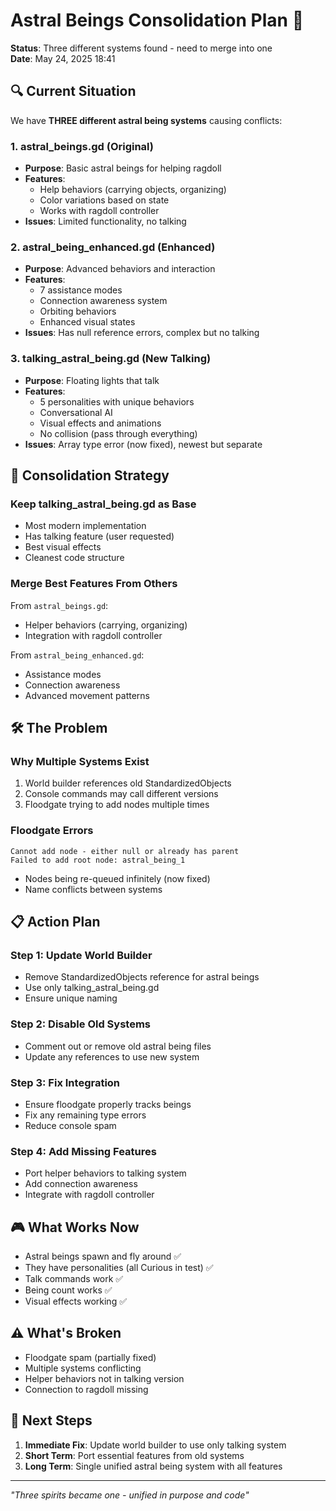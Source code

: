 # Astral Beings Consolidation Plan 🌟
**Status**: Three different systems found - need to merge into one  
**Date**: May 24, 2025 18:41

## 🔍 **Current Situation**

We have **THREE different astral being systems** causing conflicts:

### 1. **astral_beings.gd** (Original)
- **Purpose**: Basic astral beings for helping ragdoll
- **Features**: 
  - Help behaviors (carrying objects, organizing)
  - Color variations based on state
  - Works with ragdoll controller
- **Issues**: Limited functionality, no talking

### 2. **astral_being_enhanced.gd** (Enhanced) 
- **Purpose**: Advanced behaviors and interaction
- **Features**:
  - 7 assistance modes
  - Connection awareness system
  - Orbiting behaviors
  - Enhanced visual states
- **Issues**: Has null reference errors, complex but no talking

### 3. **talking_astral_being.gd** (New Talking)
- **Purpose**: Floating lights that talk
- **Features**:
  - 5 personalities with unique behaviors
  - Conversational AI
  - Visual effects and animations
  - No collision (pass through everything)
- **Issues**: Array type error (now fixed), newest but separate

## 🎯 **Consolidation Strategy**

### **Keep talking_astral_being.gd as Base**
- Most modern implementation
- Has talking feature (user requested)
- Best visual effects
- Cleanest code structure

### **Merge Best Features From Others**
From `astral_beings.gd`:
- Helper behaviors (carrying, organizing)
- Integration with ragdoll controller

From `astral_being_enhanced.gd`:
- Assistance modes
- Connection awareness
- Advanced movement patterns

## 🛠️ **The Problem**

### **Why Multiple Systems Exist**
1. World builder references old StandardizedObjects
2. Console commands may call different versions
3. Floodgate trying to add nodes multiple times

### **Floodgate Errors**
```
Cannot add node - either null or already has parent
Failed to add root node: astral_being_1
```
- Nodes being re-queued infinitely (now fixed)
- Name conflicts between systems

## 📋 **Action Plan**

### **Step 1: Update World Builder**
- Remove StandardizedObjects reference for astral beings
- Use only talking_astral_being.gd
- Ensure unique naming

### **Step 2: Disable Old Systems**
- Comment out or remove old astral being files
- Update any references to use new system

### **Step 3: Fix Integration**
- Ensure floodgate properly tracks beings
- Fix any remaining type errors
- Reduce console spam

### **Step 4: Add Missing Features**
- Port helper behaviors to talking system
- Add connection awareness
- Integrate with ragdoll controller

## 🎮 **What Works Now**
- Astral beings spawn and fly around ✅
- They have personalities (all Curious in test) ✅
- Talk commands work ✅
- Being count works ✅
- Visual effects working ✅

## ⚠️ **What's Broken**
- Floodgate spam (partially fixed)
- Multiple systems conflicting
- Helper behaviors not in talking version
- Connection to ragdoll missing

## 🚀 **Next Steps**

1. **Immediate Fix**: Update world builder to use only talking system
2. **Short Term**: Port essential features from old systems
3. **Long Term**: Single unified astral being system with all features

---
*"Three spirits became one - unified in purpose and code"*